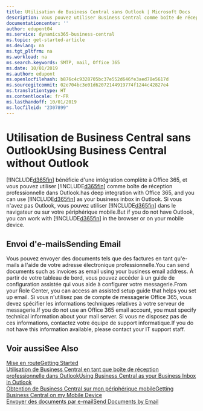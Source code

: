 ```yaml
---
title: Utilisation de Business Central sans Outlook | Microsoft Docs
description: Vous pouvez utiliser Business Central comme boîte de réception professionnelle dans Outlook, car il est intégré à Office 365. Cependant, vous pouvez également l'utiliser sans Outlook dans un navigateur ou sur votre périphérique mobile.
documentationcenter: ''
author: edupont04
ms.service: dynamics365-business-central
ms.topic: get-started-article
ms.devlang: na
ms.tgt_pltfrm: na
ms.workload: na
ms.search.keywords: SMTP, mail, Office 365
ms.date: 10/01/2019
ms.author: edupont
ms.openlocfilehash: b876c4c9328705bc37e552d646fe3aed78e5617d
ms.sourcegitcommit: 02e704bc3e01d62072144919774f1244c42827e4
ms.translationtype: HT
ms.contentlocale: fr-FR
ms.lasthandoff: 10/01/2019
ms.locfileid: "2307899"
---
```

# <a name="using-business-central-without-outlook"></a><span data-ttu-id="b5f88-103">Utilisation de Business Central sans Outlook</span><span class="sxs-lookup"><span data-stu-id="b5f88-103">Using Business Central without Outlook</span></span>
[!INCLUDE[d365fin](includes/d365fin_md.md)] <span data-ttu-id="b5f88-104">bénéficie d'une intégration complète à Office 365, et vous pouvez utiliser [!INCLUDE[d365fin](includes/d365fin_md.md)] comme boîte de réception professionnelle dans Outlook.</span><span class="sxs-lookup"><span data-stu-id="b5f88-104">has deep integration with Office 365, and you can use [!INCLUDE[d365fin](includes/d365fin_md.md)] as your business inbox in Outlook.</span></span> <span data-ttu-id="b5f88-105">Si vous n'avez pas Outlook, vous pouvez utiliser [!INCLUDE[d365fin](includes/d365fin_md.md)] dans le navigateur ou sur votre périphérique mobile.</span><span class="sxs-lookup"><span data-stu-id="b5f88-105">But if you do not have Outlook, you can work with [!INCLUDE[d365fin](includes/d365fin_md.md)] in the browser or on your mobile device.</span></span>  

## <a name="sending-email"></a><span data-ttu-id="b5f88-106">Envoi d'e-mails</span><span class="sxs-lookup"><span data-stu-id="b5f88-106">Sending Email</span></span>
<span data-ttu-id="b5f88-107">Vous pouvez envoyer des documents tels que des factures en tant qu'e-mails à l'aide de votre adresse électronique professionnelle.</span><span class="sxs-lookup"><span data-stu-id="b5f88-107">You can send documents such as invoices as email using your business email address.</span></span> <span data-ttu-id="b5f88-108">À partir de votre tableau de bord, vous pouvez accéder à un guide de configuration assistée qui vous aide à configurer votre messagerie.</span><span class="sxs-lookup"><span data-stu-id="b5f88-108">From your Role Center, you can access an assisted setup guide that helps you set up email.</span></span> <span data-ttu-id="b5f88-109">Si vous n'utilisez pas de compte de messagerie Office 365, vous devez spécifier les informations techniques relatives à votre serveur de messagerie.</span><span class="sxs-lookup"><span data-stu-id="b5f88-109">If you do not use an Office 365 email account, you must specify technical information about your mail server.</span></span> <span data-ttu-id="b5f88-110">Si vous ne disposez pas de ces informations, contactez votre équipe de support informatique.</span><span class="sxs-lookup"><span data-stu-id="b5f88-110">If you do not have this information available, please contact your IT support staff.</span></span>  


## <a name="see-also"></a><span data-ttu-id="b5f88-111">Voir aussi</span><span class="sxs-lookup"><span data-stu-id="b5f88-111">See Also</span></span>
[<span data-ttu-id="b5f88-112">Mise en route</span><span class="sxs-lookup"><span data-stu-id="b5f88-112">Getting Started</span></span>](product-get-started.md)  
[<span data-ttu-id="b5f88-113">Utilisation de Business Central en tant que boîte de réception professionnelle dans Outlook</span><span class="sxs-lookup"><span data-stu-id="b5f88-113">Using Business Central as your Business Inbox in Outlook</span></span>](admin-outlook.md)  
[<span data-ttu-id="b5f88-114">Obtention de Business Central sur mon périphérique mobile</span><span class="sxs-lookup"><span data-stu-id="b5f88-114">Getting Business Central on my Mobile Device</span></span>](install-mobile-app.md)  
[<span data-ttu-id="b5f88-115">Envoyer des documents par e-mail</span><span class="sxs-lookup"><span data-stu-id="b5f88-115">Send Documents by Email</span></span>](ui-how-send-documents-email.md)
